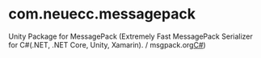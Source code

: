 # com.neuecc.messagepack
Unity Package for MessagePack (Extremely Fast MessagePack Serializer for C#(.NET, .NET Core, Unity, Xamarin). / msgpack.org[C#](https://github.com/neuecc/MessagePack-CSharp))
